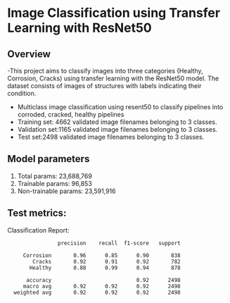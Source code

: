 # Image Classification using Transfer Learning with ResNet50

## Overview
-This project aims to classify images into three categories (Healthy, Corrosion, Cracks) using transfer learning with the ResNet50 model. The dataset consists of images of structures with labels indicating their condition.
- Multiclass image classification using resent50 to classify pipelines into corroded, cracked, healthy pipelines
- Training set: 4662 validated image filenames belonging to 3 classes.
- Validation set:1165 validated image filenames belonging to 3 classes.
- Test set:2498 validated image filenames belonging to 3 classes.

## Model parameters
1. Total params: 23,688,769
2. Trainable params: 96,853
3. Non-trainable params: 23,591,916

## Test metrics:
Classification Report:
```
                precision    recall  f1-score   support
  
     Corrosion       0.96      0.85      0.90       838
        Cracks       0.92      0.91      0.92       782
       Healthy       0.88      0.99      0.94       878
  
      accuracy                           0.92      2498
     macro avg       0.92      0.92      0.92      2498
  weighted avg       0.92      0.92      0.92      2498
```
